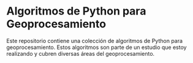 # Algoritmos de Python para Geoprocesamiento

Este repositorio contiene una colección de algoritmos de Python para geoprocesamiento. Estos algoritmos son parte de un estudio que estoy realizando y cubren diversas áreas del geoprocesamiento.
